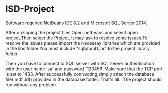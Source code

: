 # ISD-Project

Software required 
      NetBeans IDE 8.2 and
      Microsoft SQL Server 2014.
      
After unzipping the project files,Open netbeans and select open project.Then select the Project.
It may ask to resolve some issues.To resolve the issues please import the necessay libraries which are provided in the libs folder.You must include "sqljdbc41.jar"
to the project library folder.

Then you have to connect to SQL server with SQL server authentication with the user name 'sa' and password '123456'.Make sure that the TCP port is set to 1433.
After successfully connecting,simply attach the database file(.mdf,.ldf) provided in the database folder.
That's all.. The project should run without any problem.
